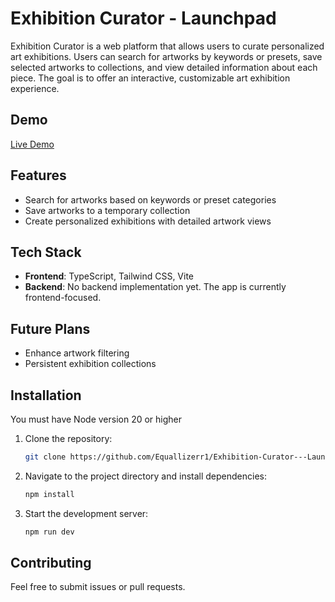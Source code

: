 # Exhibition Curator - Launchpad

Exhibition Curator is a web platform that allows users to curate personalized art exhibitions. Users can search for artworks by keywords or presets, save selected artworks to collections, and view detailed information about each piece. The goal is to offer an interactive, customizable art exhibition experience.
## Demo
[Live Demo](https://exhibition-curator-launchpad-git-main-equallizerr1s-projects.vercel.app/)

## Features
- Search for artworks based on keywords or preset categories
- Save artworks to a temporary collection
- Create personalized exhibitions with detailed artwork views

## Tech Stack
- **Frontend**: TypeScript, Tailwind CSS, Vite
- **Backend**: No backend implementation yet. The app is currently frontend-focused.

## Future Plans
- Enhance artwork filtering
- Persistent exhibition collections


## Installation
You must have Node version 20 or higher
1. Clone the repository:
    ```bash
    git clone https://github.com/Equallizerr1/Exhibition-Curator---Launchpad.git
    ```
2. Navigate to the project directory and install dependencies:
    ```bash
    npm install
    ```
3. Start the development server:
    ```bash
    npm run dev
    ```

## Contributing
Feel free to submit issues or pull requests.
